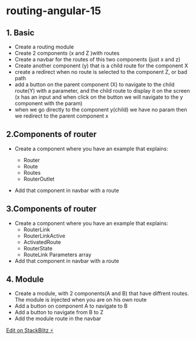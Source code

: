 # routing-angular-15

## 1. Basic

- Create a routing module
- Create 2 components (x and Z )with routes
- Create a navbar for the routes of this two components (just x and z)
- Create another component (y) that is a child route for the component X
- create a redirect when no route is selected to the component Z, or bad path
- add a button on the parent component (X) to navigate to the child route(Y) with a parameter, and the child route to display it on the screen (x has an input and when click on the button we will navigate to the y component with the param)
- when we go directly to the component y(child) we have no param then we redirect to the parent component x

## 2.Components of router

- Create a component where you have an example that explains:

  - Router
  - Route
  - Routes
  - RouterOutlet

- Add that component in navbar with a route

## 3.Components of router

- Create a component where you have an example that explains:
  - RouterLink
  - RouterLinkActive
  - ActivatedRoute
  - RouterState
  - RouteLink Parameters array
- Add that component in navbar with a route

## 4. Module

- Create a module, with 2 components(A and B) that have diffrent routes. The module is injected when you are on his own route
- Add a button on component A to navigate to B
- Add a button to navigate from B to Z
- Add the module route in the navbar

[Edit on StackBlitz ⚡️](https://stackblitz.com/edit/opp-team-routing)
